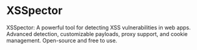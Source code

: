# XSSpector
XSSpector: A powerful tool for detecting XSS vulnerabilities in web apps. Advanced detection, customizable payloads, proxy support, and cookie management. Open-source and free to use.
